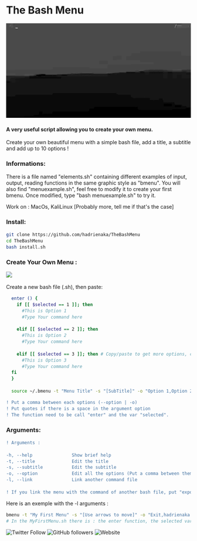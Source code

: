 # The Bash Menu
![](menu.gif)
#### A very useful script allowing you to create your own menu.
<p>Create your own beautiful menu with a simple bash file, add a title, a subtitle and
add up to 10 options !</p>

### Informations:
<p>There is a file named "elements.sh" containing different examples of input, output, reading functions in the same graphic style as "bmenu". You will also find "menuexample.sh", feel free to modify it to create your first bmenu. Once modified, type "bash menuexample.sh" to try it.</p>
<p>Work on : MacOs, KaliLinux [Probably more, tell me if that's the case]</p>

### Install:
```bash
git clone https://github.com/hadrienaka/TheBashMenu
cd TheBashMenu
bash install.sh
```

### Create Your Own Menu :
![](menuexemple.gif)

<p> Create a new bash file (.sh), then paste:</p>

```bash
  enter () {
    if [[ $selected == 1 ]]; then 
      #This is Option 1
      #Type Your command here

    elif [[ $selected == 2 ]]; then 
      #This is Option 2
      #Type Your command here

    elif [[ $selected == 3 ]]; then # Copy/paste to get more options, change 3 to 4
      #This is Option 3
      #Type Your command here
  fi
  }

  source ~/.bmenu -t "Menu Title" -s "[SubTitle]" -o "Option 1,Option 2,Option 3"

```

```diff
! Put a comma between each options (--option | -o)
! Put quotes if there is a space in the argument option
! The function need to be call "enter" and the var "selected".
```

### Arguments:

```diff
! Arguments :

-h, --help               Show brief help
-t, --title              Edit the title
-s, --subtitle           Edit the subtitle
-o, --option             Edit all the options (Put a comma between them)
-l, --link               Link another command file

! If you link the menu with the command of another bash file, put "export -f" on your commandnamefile.sh and the arguments "-l commandnamefile.sh" to the bmenu command.
```
<p> Here is an exemple with the -l arguments : </p>

```bash
bmenu -t "My First Menu" -s "[Use arrows to move]" -o "Exit,hadrienaka.fr,Twitter" -l MyFirstMenu.sh
# In the MyFirstMenu.sh there is : the enter function, the selected var and "export -f"
```


![Twitter Follow](https://img.shields.io/twitter/follow/hadrienaka?label=%40HadrienAka&logo=twitter&logoColor=ffffff&style=for-the-badge)
![GitHub followers](https://img.shields.io/github/followers/hadrienaka?color=9F9F9F&label=%40HadrienAka&logo=github&style=for-the-badge)
![Website](https://img.shields.io/website?color=9F9F9F&label=Hadrienaka.fr&logo=brave&logoColor=ffffff&style=for-the-badge&up_message=SEE&url=https%3A%2F%2Fhadrienaka.fr)
